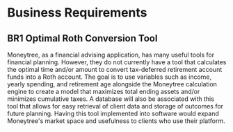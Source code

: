 # Business Requirements

## BR1 Optimal Roth Conversion Tool

Moneytree, as a financial advising application, has many useful tools for financial planning. However, they do not currently have a tool that calculates the optimal time and/or amount to convert tax-deferred retirement
account funds into a Roth account. The goal is to use variables such as income, yearly spending, and retirement age alongside the Moneytree calculation engine to create a model that maximizes total ending assets and/or minimizes cumulative taxes. A database will also be associated with this tool that allows for easy retrieval of client data and storage of outcomes for future planning. Having this tool implemented into software would expand Moneytree's market space and usefulness to clients who use their platform. 
